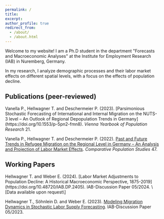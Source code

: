 ```yaml
---
permalink: /
title:
excerpt:
author_profile: true
redirect_from: 
  - /about/
  - /about.html
---
```


Welcome to my website! I am a Ph.D student in the department "Forecasts and Macroeconomic Analyses" at the Institute for Employment Research (IAB) in Nuremberg, Germany.

In my research, I analyze demographic processes and their labor market effects on different spatial levels, with a focus on the effects of population decline.

<h2>Publications (peer-reviewed)</h2>
Vanella P., Hellwagner T. and Deschermeier P. (2023). [Parsimonious Stochastic Forecasting of International and Internal Migration on the NUTS-3 level – An Outlook of Regional Depopulation Trends in Germany](https://doi.org/10.1553/p-5pn2-fmn8). <em>Vienna Yearbook of Population Research</em> 21.

Vanella P., Hellwagner T. and Deschermeier P. (2022). [Past and Future Trends in Refugee Migration on the Regional Level in Germany – An Analysis and Projection of Labor Market Effects](https://doi.org/10.12765/CPoS-2022-17). <em>Comparative Population Studies</em> 47.

<h2>Working Papers</h2>
Hellwagner T. and Weber E. (2024). [Labor Market Adjustments to Population Decline: A Historical Macroeconomic Perspective, 1875-2019](https://doi.org/10.48720/IAB.DP.2405). IAB-Discussion Paper 05/2024. \[Data available upon request\]

Hellwagner T., Söhnlein D. and Weber E. (2023). [Modeling Migration Dynamics in Stochastic Labor Supply Forecasting](https://doi.org/10.48720/IAB.DP.2305). IAB-Discussion Paper 05/2023.
